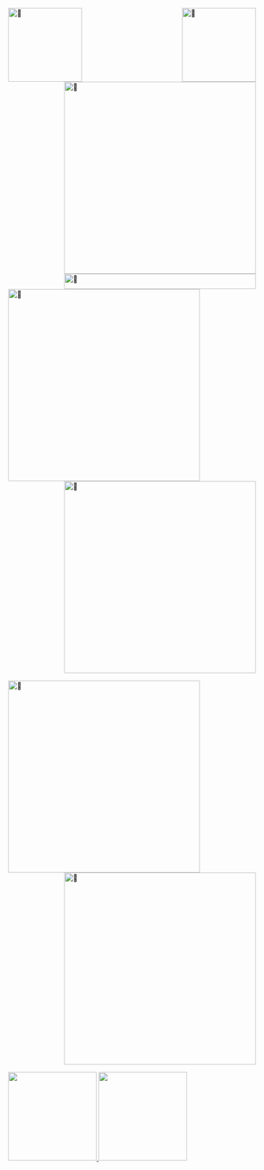 [<img align="left" width="150" alt="🦑" src="https://youtu.be/RxiTWxP9Xf4?si=kpHy7z2WXnGGJYwF">](#)
[<img align="right" width="150" alt="🦑" src="https://count.getloli.com/get/@:danterkive?theme=rule34">](https://youtu.be/RxiTWxP9Xf4?si=e9phZODed3GveSvK)
[<img align="right" width="390" alt="🦑" src="https://https://github.com/danterkive/3c6eaedf50273adfb7a510822672f570/raw/medias.svg?p">](#)
[<img align="right" width="390" height="31" alt="🦑" src="https://gist.https://github.com/danterkive/raw/placeholder.svg">](#)

[<img align="left" width="390" alt="🦑" src="https://https://github.com/danterkive">](https://github.com/danterkive)
[<img align="right" width="390" alt="🦑" src="https://gist.githubusercontent.com/danterkive/3c6eaedf50273adfb7a510822672f570/raw/achievements.svg">](#)

[<img width="100%" height="1" alt="🦑" src="https://gist.githubusercontent.com/danterkive/3c6eaedf50273adfb7a510822672f570/raw/placeholder.svg">](#)

[<img align="left" width="390" alt="🦑" src="https://gist.githubusercontent.com/danterkive/3c6eaedf50273adfb7a510822672f570/raw/splatoon.svg">](#)
[<img align="right" width="390" alt="🦑" src="https://user-images.githubusercontent.com/22963968/190084456-0e077445-abae-4355-8061-5f0830a48d6e.png">](#)

[<img width="100%" height="1" alt="🦑" src="https://gist.githubusercontent.com/danterkive/3c6eaedf50273adfb7a510822672f570/raw/placeholder.svg">](#)












 <div>
<a href="https://github.com/danterkive">
<img loading="lazy" height="180em" src="https://github-readme-stats.vercel.app/api/top-langs/?username=danterkive&layout=compact&langs_count=7&theme=dracula"/>
<img loading="lazy" height="180em" src="https://github-readme-stats.vercel.app/api?username=danterkive&show_icons=true&theme=dracula&include_all_commits=true&count_private=true"/>
</div>


